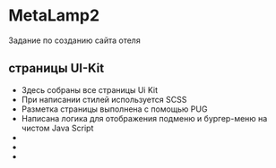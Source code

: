 # MetaLamp2 
Задание по созданию сайта отеля
## страницы UI-Kit
<ul>
  <li>Здесь собраны все страницы Ui Kit</li>
  <li>При написании стилей используется SCSS</li>
  <li>Разметка страницы выполнена с помощью PUG</li>
  <li>Написана логика для отображения подменю и бургер-меню на чистом Java Script</li>
  <li></li>
  <li></li>
  <li></li>
</ul>
